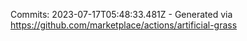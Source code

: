 Commits: 2023-07-17T05:48:33.481Z - Generated via https://github.com/marketplace/actions/artificial-grass
<br>
